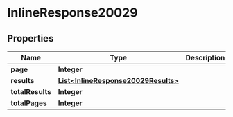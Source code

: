 
# InlineResponse20029

## Properties
Name | Type | Description | Notes
------------ | ------------- | ------------- | -------------
**page** | **Integer** |  |  [optional]
**results** | [**List&lt;InlineResponse20029Results&gt;**](InlineResponse20029Results.md) |  |  [optional]
**totalResults** | **Integer** |  |  [optional]
**totalPages** | **Integer** |  |  [optional]



